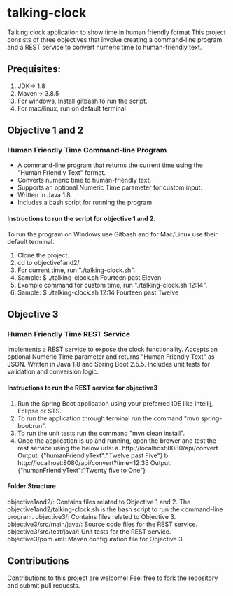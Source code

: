 # talking-clock
Talking clock application to show time in human friendly format
This project consists of three objectives that involve creating a command-line program and a REST service to convert numeric time to human-friendly text.

## Prequisites:
1. JDK-> 1.8
2. Maven-> 3.8.5
3. For windows, Install gitbash to run the script.
4. For mac/linux, run on default terminal


## Objective 1 and 2

### Human Friendly Time Command-line Program

- A command-line program that returns the current time using the "Human Friendly Text" format.
- Converts numeric time to human-friendly text.
- Supports an optional Numeric Time parameter for custom input.
- Written in Java 1.8.
- Includes a bash script for running the program.

#### Instructions to run the script for objective 1 and 2.

To run the program on Windows use Gitbash and for Mac/Linux use their default terminal.
1. Clone the project.
2. cd to objective1and2/.
3. For current time, run "./talking-clock.sh".
4. Sample: $ ./talking-clock.sh 
              Fourteen past Eleven
5. Example command for custom time, run "./talking-clock.sh 12:14".
6. Sample: $ ./talking-clock.sh 12:14
              Fourteen past Twelve

## Objective 3 

### Human Friendly Time REST Service
Implements a REST service to expose the clock functionality.
Accepts an optional Numeric Time parameter and returns "Human Friendly Text" as JSON.
Written in Java 1.8 and Spring Boot 2.5.5.
Includes unit tests for validation and conversion logic.

#### Instructions to run the REST service for objective3
1. Run the Spring Boot application using your preferred IDE like Intellij, Eclipse or STS.
2. To run the application through terminal run the command "mvn spring-boot:run".
3. To run the unit tests run the command "mvn clean install".
4. Once the application is up and running, open the brower and test the rest service using the below urls:
   a. http://localhost:8080/api/convert 
   Output: {"humanFriendlyText":"Twelve past Five"}
   b. http://localhost:8080/api/convert?time=12:35
   Output: {"humanFriendlyText":"Twenty five to One"}


#### Folder Structure
objective1and2/: Contains files related to Objective 1 and 2.
The objective1and2/talking-clock.sh is the bash script to run the command-line program.
objective3/: Contains files related to Objective 3.
objective3/src/main/java/: Source code files for the REST service.
objective3/src/test/java/: Unit tests for the REST service.
objective3/pom.xml: Maven configuration file for Objective 3.

## Contributions
Contributions to this project are welcome! Feel free to fork the repository and submit pull requests.
